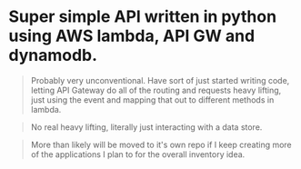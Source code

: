 # Super simple API written in python using AWS lambda, API GW and dynamodb.
> Probably very unconventional. Have sort of just started writing code, letting API Gateway do all of the routing and requests heavy lifting, just using the event and mapping that out to different methods in lambda.

> No real heavy lifting, literally just interacting with a data store.

> More than likely will be moved to it's own repo if I keep creating more of the applications I plan to for the overall inventory idea.